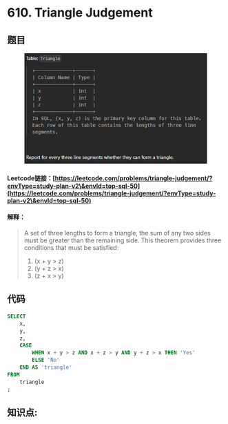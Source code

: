 # 610. Triangle Judgement

## 题目

<figure><img src="../../.gitbook/assets/image (11).png" alt=""><figcaption></figcaption></figure>

#### Leetcode链接：[https://leetcode.com/problems/triangle-judgement/?envType=study-plan-v2\&envId=top-sql-50](https://leetcode.com/problems/triangle-judgement/?envType=study-plan-v2\&envId=top-sql-50)

#### 解释：

> A set of three lengths to form a triangle, the sum of any two sides must be greater than the remaining side. This theorem provides three conditions that must be satisfied:
>
> 1. (x + y > z)
> 2. (y + z > x)
> 3. (z + x > y)

## 代码

```sql
SELECT 
    x,
    y,
    z,
    CASE
        WHEN x + y > z AND x + z > y AND y + z > x THEN 'Yes'
        ELSE 'No'
    END AS 'triangle'
FROM
    triangle
;
```

## **知识点:**&#x20;
